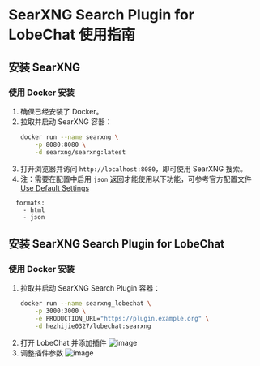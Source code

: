 # SearXNG Search Plugin for LobeChat 使用指南

## 安装 SearXNG

### 使用 Docker 安装

1. 确保已经安装了 Docker。
2. 拉取并启动 SearXNG 容器：
   ```bash
   docker run --name searxng \
       -p 8080:8080 \
       -d searxng/searxng:latest
   ```
3. 打开浏览器并访问 `http://localhost:8080`，即可使用 SearXNG 搜索。
4. 注：需要在配置中启用 `json` 返回才能使用以下功能，可参考官方配置文件 [Use Default Settings](https://docs.searxng.org/admin/installation-searxng.html#use-default-settings-yml)
```
  formats:
    - html
    - json
```



## 安装 SearXNG Search Plugin for LobeChat

### 使用 Docker 安装

1. 拉取并启动 SearXNG Search Plugin 容器：
   ```bash
   docker run --name searxng_lobechat \
       -p 3000:3000 \
       -e PRODUCTION_URL="https://plugin.example.org" \
       -d hezhijie0327/lobechat:searxng
   ```
2. 打开 LobeChat 并添加插件
![image](https://github.com/user-attachments/assets/e06458ed-762c-4858-a774-2894716b2e76)
3. 调整插件参数
![image](https://github.com/user-attachments/assets/c1624b12-bfa3-46d8-ba25-a8454a001fa4)
